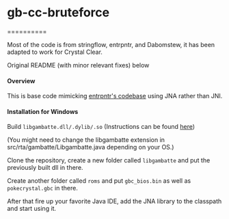 # gb-cc-bruteforce
==========

Most of the code is from stringflow, entrpntr, and Dabomstew, it has been adapted to work for Crystal Clear.

Original README (with minor relevant fixes) below

#### Overview

This is base code mimicking [entrpntr's codebase](http://github.com/entrpntr/gb-rta-bruteforce) using JNA rather than JNI. 

#### Installation for Windows

Build `libgambatte.dll/.dylib/.so` (Instructions can be found [here](https://github.com/pokemon-speedrunning/gambatte-speedrun))

(You might need to change the libgambatte extension in src/rta/gambatte/Libgambatte.java depending on your OS.)

Clone the repository, create a new folder called `libgambatte` and put the previously built dll in there. 

Create another folder called `roms` and put `gbc_bios.bin` as well as `pokecrystal.gbc` in there.  

After that fire up your favorite Java IDE, add the JNA library to the classpath and start using it.
